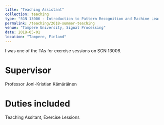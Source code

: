 ```yaml
---
title: "Teaching Assistant"
collection: teaching
type: "SGN 13006 - Introduction to Pattern Recognition and Machine Learning"
permalink: /teaching/2018-summer-teaching
venue: "Tampere University, Signal Processing"
date: 2018-05-01
location: "Tampere, Finland"
---
```


I was one of the TAs for exercise sessions on SGN 13006.

Supervisor
======
Professor Joni-Kristian Kämäräinen 

Duties included
======
Teaching Assitant, Exercise Lessions

